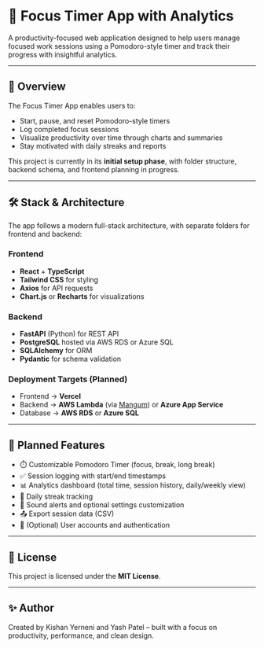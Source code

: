 # 🧠 Focus Timer App with Analytics

A productivity-focused web application designed to help users manage focused work sessions using a Pomodoro-style timer and track their progress with insightful analytics.

---

## 📌 Overview

The Focus Timer App enables users to:
- Start, pause, and reset Pomodoro-style timers
- Log completed focus sessions
- Visualize productivity over time through charts and summaries
- Stay motivated with daily streaks and reports

This project is currently in its **initial setup phase**, with folder structure, backend schema, and frontend planning in progress.

---

## 🛠️ Stack & Architecture

The app follows a modern full-stack architecture, with separate folders for frontend and backend:

### Frontend
- **React** + **TypeScript**
- **Tailwind CSS** for styling
- **Axios** for API requests
- **Chart.js** or **Recharts** for visualizations

### Backend
- **FastAPI** (Python) for REST API
- **PostgreSQL** hosted via AWS RDS or Azure SQL
- **SQLAlchemy** for ORM
- **Pydantic** for schema validation

### Deployment Targets (Planned)
- Frontend → **Vercel**
- Backend → **AWS Lambda** (via [Mangum](https://github.com/jordaneremieff/mangum)) or **Azure App Service**
- Database → **AWS RDS** or **Azure SQL**

---

## 🔧 Planned Features

- ⏱️ Customizable Pomodoro Timer (focus, break, long break)
- ✅ Session logging with start/end timestamps
- 📊 Analytics dashboard (total time, session history, daily/weekly view)
- 📅 Daily streak tracking
- 🔔 Sound alerts and optional settings customization
- 📤 Export session data (CSV)
- 🔐 (Optional) User accounts and authentication

---

## 📄 License

This project is licensed under the **MIT License**.

---

## ✨ Author

Created by Kishan Yerneni and Yash Patel – built with a focus on productivity, performance, and clean design.
